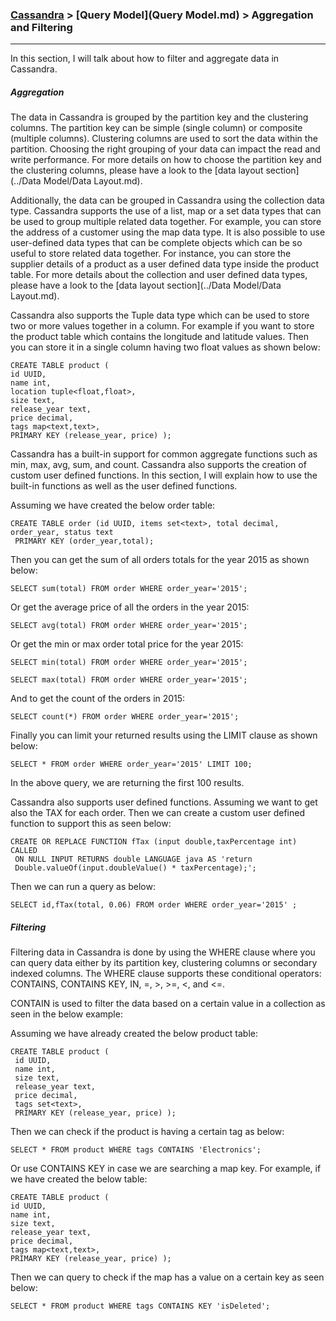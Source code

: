 


### [Cassandra](../Cassandra.md) > [Query Model](Query Model.md) > Aggregation and Filtering
___


In this section, I will talk about how to filter and aggregate data in Cassandra.



##### Aggregation


The data in Cassandra is grouped by the partition key and the clustering columns. The partition key can be simple (single column) or composite (multiple columns). Clustering columns are used to sort the data within the partition. Choosing the right grouping of your data can impact the read and write performance. For more details on how to choose the partition key and the clustering columns, please have a look to the [data layout section](../Data Model/Data Layout.md).


Additionally, the data can be grouped in Cassandra using the collection data type. Cassandra supports the use of a list, map or a set data types that can be used to group multiple related data together. For example, you can store the address of a customer using the map data type.  It is also possible to use user-defined data types that can be complete objects which can be so useful to store related data together. For instance, you can store the supplier details of a product as a user defined data type inside the product table. For more details about the collection and user defined data types, please have a look to the [data layout section](../Data Model/Data Layout.md).


Cassandra also supports the Tuple data type which can be used to store two or more values together in a column. For example if you want to store the product table which contains the longitude and latitude values. Then you can store it in a single column having two float values as shown below:



````
CREATE TABLE product ( 
id UUID, 
name int, 
location tuple<float,float>,size text, 
release_year text,
price decimal, 
tags map<text,text>, 
PRIMARY KEY (release_year, price) );````


Cassandra has a built-in support for common aggregate functions such as min, max, avg, sum, and count.  Cassandra also supports the creation of custom user defined functions. In this section, I will explain how to use the built-in functions as well as the user defined functions.


Assuming we have created the below order table:

````
CREATE TABLE order (id UUID, items set<text>, total decimal, order_year, status text PRIMARY KEY (order_year,total);
````

Then you can get the sum of all orders totals for the year 2015 as shown below:

````
SELECT sum(total) FROM order WHERE order_year='2015';
````

Or get the average price of all the orders in the year 2015:

````
SELECT avg(total) FROM order WHERE order_year='2015';
````

Or get the min or max order total price for the year 2015:

````
SELECT min(total) FROM order WHERE order_year='2015';
````

````
SELECT max(total) FROM order WHERE order_year='2015';
````

And to get the count of the orders in 2015:

````
SELECT count(*) FROM order WHERE order_year='2015';
````

Finally you can limit your returned results using the LIMIT clause as shown below:

````
SELECT * FROM order WHERE order_year='2015' LIMIT 100;
````

In the above query, we are returning the first 100 results.





Cassandra also supports user defined functions. Assuming we want to get also the TAX for each order. Then we can create a custom user defined function to support this as seen below:


````
CREATE OR REPLACE FUNCTION fTax (input double,taxPercentage int) CALLED ON NULL INPUT RETURNS double LANGUAGE java AS 'return Double.valueOf(input.doubleValue() * taxPercentage);';
````

Then we can run a query as below:


````
SELECT id,fTax(total, 0.06) FROM order WHERE order_year='2015' ;
````

##### Filtering

Filtering data in Cassandra is done by using the WHERE clause where you can query data either by its partition key, clustering columns or secondary indexed columns. The WHERE clause supports these conditional operators: CONTAINS, CONTAINS KEY, IN, =, >, >=, <, and <=.

CONTAIN is used to filter the data based on a certain value in a collection as seen in the below example:

Assuming we have already created the below product table:

````
CREATE TABLE product ( 
 id UUID,
 name int, size text,
 release_year text,
 price decimal, 
 tags set<text>,
 PRIMARY KEY (release_year, price) );````

Then we can check if the product is having a certain tag as below:

````
SELECT * FROM product WHERE tags CONTAINS 'Electronics';
````

Or use CONTAINS KEY in case we are searching a map key.  For example, if we have created the below table:

````
CREATE TABLE product ( 
id UUID,
name int,size text, 
release_year text,
price decimal,
tags map<text,text>,
PRIMARY KEY (release_year, price) );````
Then we can query to check if the map has a value on a certain key as seen below:

````
SELECT * FROM product WHERE tags CONTAINS KEY 'isDeleted';
````








